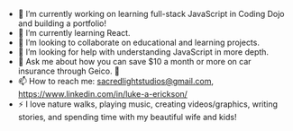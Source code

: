 - 🔭 I’m currently working on learning full-stack JavaScript in Coding Dojo and building a portfolio!
- 🌱 I’m currently learning React.
- 👯 I’m looking to collaborate on educational and learning projects.
- 🤔 I’m looking for help with understanding JavaScript in more depth.
- 💬 Ask me about how you can save $10 a month or more on car insurance through Geico. 🤣
- 📫 How to reach me: sacredlightstudios@gmail.com, https://www.linkedin.com/in/luke-a-erickson/
- ⚡ I love nature walks, playing music, creating videos/graphics, writing stories, and spending time with my beautiful wife and kids!
